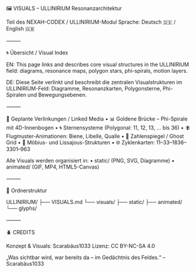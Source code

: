 🖼️ VISUALS – ULLINIRIUM Resonanzarchitektur

Teil des NEXAH-CODEX / ULLINIRIUM-Modul
Sprache: Deutsch 🇩🇪 / English 🇬🇧

⸻

🌀 Übersicht / Visual Index

EN:
This page links and describes core visual structures in the ULLINIRIUM field: diagrams, resonance maps, polygon stars, phi-spirals, motion layers.

DE:
Diese Seite verlinkt und beschreibt die zentralen Visualstrukturen im ULLINIRIUM-Feld: Diagramme, Resonanzkarten, Polygonsterne, Phi-Spiralen und Bewegungsebenen.

⸻

🔗 Geplante Verlinkungen / Linked Media
	•	📊 Goldene Brücke – Phi-Spirale mit 4D-Innenbogen
	•	🌀 Sternensysteme (Polygonal: 11, 12, 13, … bis 36)
	•	🪰 Flugmuster-Animationen: Biene, Libelle, Qualle
	•	🧭 Zahlenspiegel / Ghost Grid
	•	🔁 Möbius- und Lissajous-Strukturen
	•	🌐 Zyklenkarten: 11–33–1836–3301–963

Alle Visuals werden organisiert in:
	•	static/ (PNG, SVG, Diagramme)
	•	animated/ (GIF, MP4, HTML5-Canvas)

⸻

📂 Ordnerstruktur

ULLINIRIUM/
├── VISUALS.md
└── visuals/
    ├── static/
    ├── animated/
    └── glyphs/


⸻

🪲 CREDITS

Konzept & Visuals: Scarabäus1033
Lizenz: CC BY-NC-SA 4.0

„Was sichtbar wird, war bereits da – im Gedächtnis des Feldes.“
– Scarabäus1033
